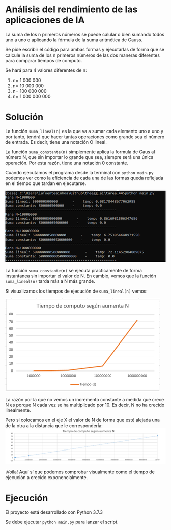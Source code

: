 # Análisis del rendimiento de las aplicaciones de IA

La suma de los n primeros números se puede calular o bien sumando todos uno a uno o aplicando la fórmula de la suma aritmética de Gauss.

Se pide escribir el código para ambas formas y ejecutarlas de forma que se calcule la suma de los n primeros números de las
dos maneras diferentes para comparar tiempos de computo.

Se hará para 4 valores diferentes de n:
1) n= 1 000 000
2) n= 10 000 000
3) n= 100 000 000
4) n= 1 000 000 000

# Solución

La función `suma_lineal(n)` es la que va a sumar cada elemento uno a uno y por tanto, tendrá que hacer tantas operaciones
como grande sea el número de entrada. Es decir, tiene una notación O lineal.

La función `suma_constante(n)` simplemente aplica la formula de Gaus al número N, que sin importar lo grande que sea, siempre
será una única operación. Por esta razón, tiene una notación 0 constante.

Cuando ejecutamos el programa desde la terminal con `python main.py` podemos ver como la eficiencia de cada una de las formas
queda reflejada en el tiempo que tardan en ejecutarse.

![result](https://github.com/alafa/theegg_ai/blob/master/tarea_44/images/exec.png?raw=true)

La función `suma_constante(n)` se ejecuta practicamente de forma instantanea sin importar el valor de N. En cambio, vemos
que la función `suma_lineal(n)` tarda más a N más grande.

Si visualizamos los tiempos de ejecución de  `suma_lineal(n)` vemos:

![result](https://github.com/alafa/theegg_ai/blob/master/tarea_44/images/graph1.png?raw=true)

La razón por la que no vemos un incremento constante a medida que crece N es porque N cada vez se ha multiplicado por 10.
Es decir, N no ha crecido linealmente.

Pero si colocamos en el eje X el valor de N de forma que esté alejada una de la otra a la distancia que le correspondería:
![result](https://github.com/alafa/theegg_ai/blob/master/tarea_44/images/graph2.png?raw=true)

¡Voila! Aquí sí que podemos comprobar visualmente como el tiempo de ejecución a crecido exponencialmente.


# Ejecución

El proyecto está desarrollado con Python 3.7.3

Se debe ejecutar `python main.py` para lanzar el script.